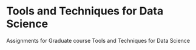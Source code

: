 # Tools and Techniques for Data Science
Assignments for Graduate course Tools and Techniques for Data Science
